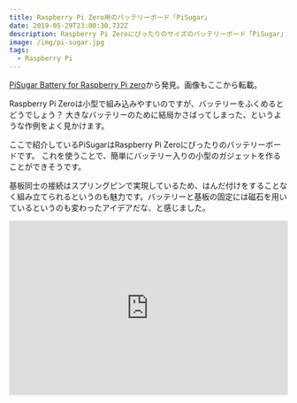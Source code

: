 ```yaml
---
title: Raspberry Pi Zero用のバッテリーボード「PiSugar」
date: 2019-05-29T23:00:30.732Z
description: Raspberry Pi Zeroにぴったりのサイズのバッテリーボード「PiSugar」を紹介します。
image: /img/pi-sugar.jpg
tags:
  - Raspberry Pi
---
```

[PiSugar Battery for Raspberry Pi zero](https://hackaday.io/project/164733-pisugar-battery-for-raspberry-pi-zero)から発見。画像もここから転載。

Raspberry Pi Zeroは小型で組み込みやすいのですが、バッテリーをふくめるとどうでしょう？
大きなバッテリーのために結局かさばってしまった、というような作例をよく見かけます。

ここで紹介しているPiSugarはRaspberry Pi Zeroにぴったりのバッテリーボードです。
これを使うことで、簡単にバッテリー入りの小型のガジェットを作ることができそうです。

基板同士の接続はスプリングピンで実現しているため、はんだ付けをすることなく組み立てられるというのも魅力です。バッテリーと基板の固定には磁石を用いているというのも変わったアイデアだな、と感じました。

<iframe width="100%" height="315" src="https://www.youtube.com/embed/XA4j9hRiFmw" frameborder="0" allow="accelerometer; autoplay; encrypted-media; gyroscope; picture-in-picture" allowfullscreen></iframe>

